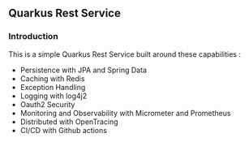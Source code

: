 ## Quarkus Rest Service

### Introduction 

This is a simple Quarkus Rest Service built around these capabilities :

- Persistence with JPA and Spring Data
- Caching with Redis
- Exception Handling
- Logging with log4j2
- Oauth2 Security
- Monitoring and Observability with Micrometer and Prometheus
- Distributed  with OpenTracing
- CI/CD with Github actions
